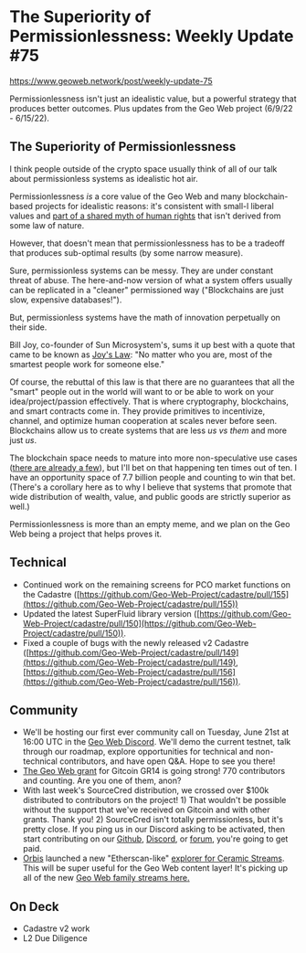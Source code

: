 # The Superiority of Permissionlessness: Weekly Update #75

https://www.geoweb.network/post/weekly-update-75

Permissionlessness isn&#39;t just an idealistic value, but a powerful strategy that produces better outcomes. Plus updates from the Geo Web project (6/9/22 - 6/15/22).

## The Superiority of Permissionlessness

I think people outside of the crypto space usually think of all of our talk about permissionless systems as idealistic hot air.

Permissionlessness _is_ a core value of the Geo Web and many blockchain-based projects for idealistic reasons: it&#39;s consistent with small-l liberal values and [part of a shared myth of human rights](https://www.geoweb.network/post/weekly-update-73) that isn&#39;t derived from some law of nature.

However, that doesn&#39;t mean that permissionlessness has to be a tradeoff that produces sub-optimal results (by some narrow measure).

Sure, permissionless systems can be messy. They are under constant threat of abuse. The here-and-now version of what a system offers usually can be replicated in a &quot;cleaner&quot; permissioned way (&quot;Blockchains are just slow, expensive databases!&quot;).

But, permissionless systems have the math of innovation perpetually on their side.

Bill Joy, co-founder of Sun Microsystem&#39;s, sums it up best with a quote that came to be known as [Joy&#39;s Law](https://en.wikipedia.org/wiki/Joy%27s_law_(management)): &quot;No matter who you are, most of the smartest people work for someone else.&quot;

Of course, the rebuttal of this law is that there are no guarantees that all the &quot;smart&quot; people out in the world will want to or be able to work on your idea/project/passion effectively. That is where cryptography, blockchains, and smart contracts come in. They provide primitives to incentivize, channel, and optimize human cooperation at scales never before seen. Blockchains allow us to create systems that are less _us vs them_ and more just _us_.

The blockchain space needs to mature into more non-speculative use cases ([there are already a few](https://www.geoweb.network/post/weekly-update-74)), but I&#39;ll bet on that happening ten times out of ten. I have an opportunity space of 7.7 billion people and counting to win that bet. (There&#39;s a corollary here as to why I believe that systems that promote that wide distribution of wealth, value, and public goods are strictly superior as well.)

Permissionlessness is more than an empty meme, and we plan on the Geo Web being a project that helps proves it.

## Technical

- Continued work on the remaining screens for PCO market functions on the Cadastre ([https://github.com/Geo-Web-Project/cadastre/pull/155](https://github.com/Geo-Web-Project/cadastre/pull/155))
- Updated the latest SuperFluid library version ([https://github.com/Geo-Web-Project/cadastre/pull/150](https://github.com/Geo-Web-Project/cadastre/pull/150)).
- Fixed a couple of bugs with the newly released v2 Cadastre ([https://github.com/Geo-Web-Project/cadastre/pull/149](https://github.com/Geo-Web-Project/cadastre/pull/149), [https://github.com/Geo-Web-Project/cadastre/pull/156](https://github.com/Geo-Web-Project/cadastre/pull/156)).

## Community

- We&#39;ll be hosting our first ever community call on Tuesday, June 21st at 16:00 UTC in the [Geo Web Discord](https://discord.com/invite/reXgPru7ck). We&#39;ll demo the current testnet, talk through our roadmap, explore opportunities for technical and non-technical contributors, and have open Q&amp;A. Hope to see you there!
- [The Geo Web grant](https://gitcoin.co/grants/1403/the-geo-web) for Gitcoin GR14 is going strong! 770 contributors and counting. Are you one of them, anon?
- With last week&#39;s SourceCred distribution, we crossed over $100k distributed to contributors on the project! 1) That wouldn&#39;t be possible without the support that we&#39;ve received on Gitcoin and with other grants. Thank you! 2) SourceCred isn&#39;t totally permissionless, but it&#39;s pretty close. If you ping us in our Discord asking to be activated, then start contributing on our [Github](https://github.com/Geo-Web-Project), [Discord](https://discord.com/invite/reXgPru7ck), or [forum](https://forum.geoweb.network/), you&#39;re going to get paid.
- [Orbis](https://twitter.com/BaptisteGreve/status/1537061840659922944?s=20&amp;t=P50oqHqeytjMCDxdjomYew) launched a new &quot;Etherscan-like&quot; [explorer for Ceramic Streams](https://cerscan.com/). This will be super useful for the Geo Web content layer! It&#39;s picking up all of the new [Geo Web family streams here](https://cerscan.com/mainnet/family/geoweb)[.](https://cerscan.com/mainnet/family/geoweb)

## On Deck

- Cadastre v2 work
- L2 Due Diligence
